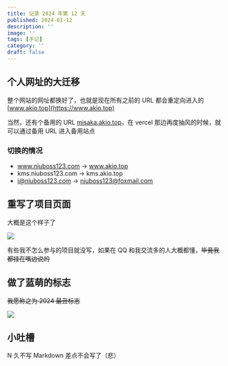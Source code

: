 ```yaml
---
title: 记录 2024 年第 12 天
published: 2024-01-12
description: ''
image: ''
tags: [手记]
category: ''
draft: false 
---
```

## 个人网址的大迁移

整个网站的网址都换好了，也就是现在所有之前的 URL 都会重定向进入的 [www.akio.top](https://www.akio.top)

当然，还有个备用的 URL [misaka.akio.top](https://misaka.akio.top)，在 vercel 那边再度抽风的时候，就可以通过备用 URL 进入备用站点

### 切换的情况

- www.niuboss123.com → www.akio.top
- kms.niuboss123.com → kms.akio.top
- i@niuboss123.com → niuboss123@foxmail.com

## 重写了项目页面

大概是这个样子了

![](https://server.akio.top/api/v2/objects/icon/6eofj1qmtint0l9843.png)

有些我不怎么参与的项目就没写，如果在 QQ 和我交流多的人大概都懂，~~毕竟我都挂在嘴边说的~~

## 做了蓝萌的标志

~~我愿称之为 2024 最丑标志~~

![](https://server.akio.top/api/v2/objects/icon/9sng5gcez04i1rjp1c.jpg)

## 小吐槽
N 久不写 Markdown 差点不会写了（悲）
